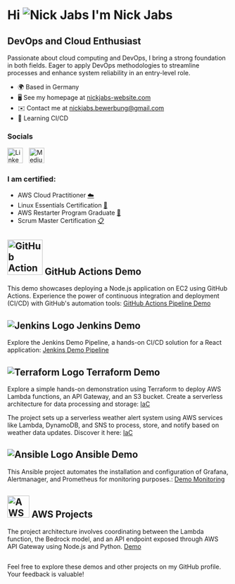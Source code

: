 # Hi ![Nick Jabs](https://user-images.githubusercontent.com/18350557/176309783-0785949b-9127-417c-8b55-ab5a4333674e.gif) I'm Nick Jabs

## DevOps and Cloud Enthusiast

Passionate about cloud computing and DevOps, I bring a strong foundation in both fields. Eager to apply DevOps methodologies to streamline processes and enhance system reliability in an entry-level role.

- 🌍 Based in Germany
- 🖥️ See my homepage at [nickjabs-website.com](http://nickjabs-website.com/)
- ✉️ Contact me at [nickjabs.bewerbung@gmail.com](mailto:nickjabs.bewerbung@gmail.com)
- 🧠 Learning CI/CD

### Socials

<ul style="list-style: none; padding: 0;">
  <li style="display: inline-block; margin-right: 10px;">
    <a href="https://www.linkedin.com/in/nickjabs/" target="_blank" rel="noreferrer">
      <img src="https://raw.githubusercontent.com/danielcranney/readme-generator/main/public/icons/socials/linkedin.svg" alt="LinkedIn" width="35" height="35">
    </a>
  </li>
  <li style="display: inline-block;">
    <a href="http://www.medium.com/@nickjabs" target="_blank" rel="noreferrer">
      <img src="https://seeklogo.com/images/M/medium-2020-new-icon-logo-454E46D050-seeklogo.com.png" alt="Medium" width="35" height="35">
    </a>
  </li>
</ul>

### I am certified:

- AWS Cloud Practitioner [:cloud:](https://www.credly.com/badges/c397034b-ec8f-4d23-833c-04e0dc428764)
- Linux Essentials Certification [:penguin:](https://cs.lpi.org/caf/Xamman/certification/verify/LPI000566721/4kar73bzpu)
- AWS Restarter Program Graduate [:rocket:](https://www.credly.com/badges/3c5b5465-53b0-4010-8015-3cf573ae3dcc)
- Scrum Master Certification [:clipboard:](https://www.credly.com/badges/abcc36c1-8bf9-47db-822a-6f8b0698eae0)

##  

## <img src="https://www.svgrepo.com/show/306098/githubactions.svg" alt="GitHub Actions Icon" width="80" height="80"> GitHub Actions Demo

This demo showcases deploying a Node.js application on EC2 using GitHub Actions. Experience the power of continuous integration and deployment (CI/CD) with GitHub's automation tools: [GitHub Actions Pipeline Demo](https://github.com/nickjabs/github-actions-pipeline)

## <img src="https://camo.githubusercontent.com/265574c40f0816ed0fd67127cfbc382866182a7ec468c614906103c15700e707/68747470733a2f2f7777772e766563746f726c6f676f2e7a6f6e652f6c6f676f732f6a656e6b696e732f6a656e6b696e732d69636f6e2e737667" alt="Jenkins Logo"> Jenkins Demo

Explore the Jenkins Demo Pipeline, a hands-on CI/CD solution for a React application: [Jenkins Demo Pipeline](https://github.com/nickjabs/jenkins-react-app)

## <img src="https://camo.githubusercontent.com/daf972f2f9b0d9408a48499719ade979cef6c187eed22eaeada6e7dec7122c6d/68747470733a2f2f7777772e766563746f726c6f676f2e7a6f6e652f6c6f676f732f7465727261666f726d696f2f7465727261666f726d696f2d69636f6e2e737667" alt="Terraform Logo"> Terraform Demo 

Explore a simple hands-on demonstration using Terraform to deploy AWS Lambda functions, an API Gateway, and an S3 bucket. Create a serverless architecture for data processing and storage: [IaC](https://github.com/nickjabs/terraform-lambda-apigw-s3)

The project sets up a serverless weather alert system using AWS services like Lambda, DynamoDB, and SNS to process, store, and notify based on weather data updates. Discover it here: [IaC](https://github.com/nickjabs/sns-lambda-dynamo.db)

## <img src="https://camo.githubusercontent.com/deb558f6629474a8f95abfb9e875b127517b3ebcfbc20068d20b7918901fe721/68747470733a2f2f7777772e766563746f726c6f676f2e7a6f6e652f6c6f676f732f616e7369626c652f616e7369626c652d69636f6e2e737667" alt="Ansible Logo"> Ansible Demo

This Ansible project automates the installation and configuration of Grafana, Alertmanager, and Prometheus for monitoring purposes.: [Demo Monitoring](https://github.com/nickjabs/monitoring-ansible)

## <img src="https://logohistory.net/wp-content/uploads/2023/06/AWS-Logo.png" alt="AWS Logo" width="50" height="auto"> AWS Projects

The project architecture involves coordinating between the Lambda function, the Bedrock model, and an API endpoint exposed through AWS API Gateway using Node.js and Python. [Demo](https://github.com/nickjabs/api-bedrock-summerizer)





## 
Feel free to explore these demos and other projects on my GitHub profile. Your feedback is valuable!


